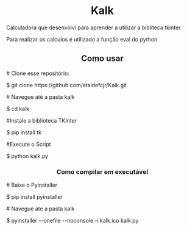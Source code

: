 <h1 align="center">Kalk</h1>

<p>Calculadora que desenvolvi para aprender a utilizar a bibliteca tkinter.</p>
<p>Para realizar os calculos é utilizado a função eval do python.</p>

<h2 align="center">Como usar</h2>

<p># Clone esse repositório:</p>
<p>$ git clone https://github.com/ataidefcjr/Kalk.git</p>
<p># Navegue até a pasta kalk</p>
<p>$ cd kalk</p>
<p>#Instale a biblioteca TKInter</p>
<p>$ pip install tk</p>
<p>#Execute o Script</p>
<p>$ python kalk.py</p>


<h3 align="center">Como compilar em executável</h3>
<p># Baixe o Pyinstaller</p>
<p>$ pip install pyinstaller</p>
<p># Navegue ate a pasta kalk</p>
<p>$ pyinstaller --onefile --noconsole -i kalk.ico kalk.py</p>



